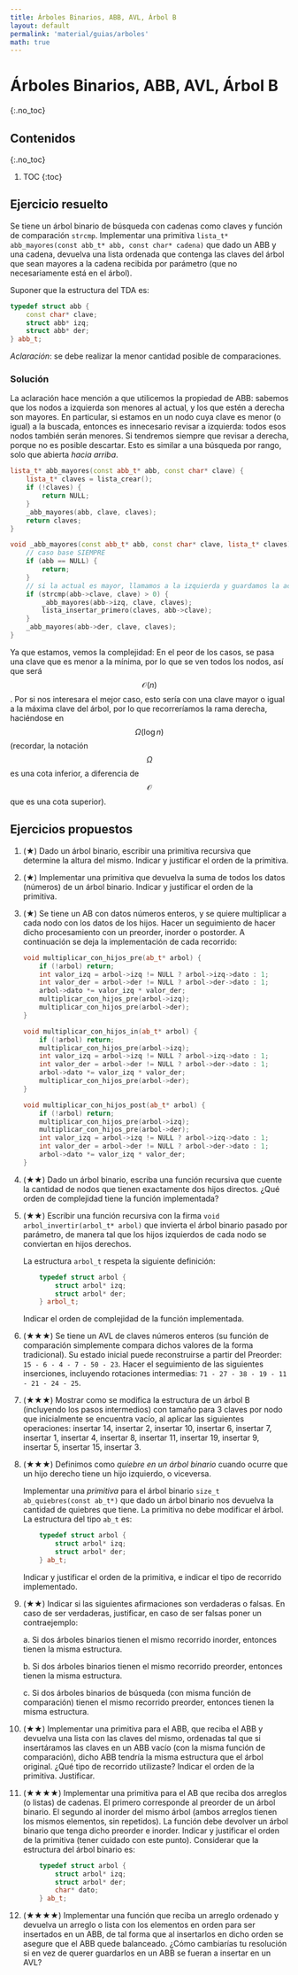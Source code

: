 ```yaml
---
title: Árboles Binarios, ABB, AVL, Árbol B
layout: default
permalink: 'material/guias/arboles'
math: true
---
```


# Árboles Binarios, ABB, AVL, Árbol B
{:.no_toc}

## Contenidos
{:.no_toc}

1. TOC
{:toc}

## Ejercicio resuelto

Se tiene un árbol binario de búsqueda con cadenas como claves y
función de comparación `strcmp`. Implementar una primitiva
`lista_t* abb_mayores(const abb_t* abb, const char* cadena)`
que dado un ABB y una cadena, devuelva una
lista ordenada que contenga las claves del árbol que sean mayores a la
cadena recibida por parámetro (que no necesariamente está en el árbol).

Suponer que la estructura del TDA es:

```cpp
typedef struct abb {
    const char* clave;
    struct abb* izq;
    struct abb* der;
} abb_t;
```

_Aclaración_: se debe realizar la menor cantidad posible de comparaciones.


### Solución

La aclaración hace mención a que utilicemos la propiedad de ABB: sabemos que los nodos
a izquierda son menores al actual, y los que estén a derecha son mayores. 
En particular, si estamos en un nodo cuya clave es menor (o igual) a la buscada, entonces es innecesario
revisar a izquierda: todos esos nodos también serán menores. Si tendremos siempre que revisar a derecha,
porque no es posible descartar. Esto es similar a una búsqueda por rango, solo que abierta _hacia arriba_.

```cpp
lista_t* abb_mayores(const abb_t* abb, const char* clave) {
    lista_t* claves = lista_crear();
    if (!claves) {
        return NULL;
    }
    _abb_mayores(abb, clave, claves);
    return claves;
}

void _abb_mayores(const abb_t* abb, const char* clave, lista_t* claves) {
    // caso base SIEMPRE
    if (abb == NULL) {
        return;
    }
    // si la actual es mayor, llamamos a la izquierda y guardamos la actual
    if (strcmp(abb->clave, clave) > 0) { 
        _abb_mayores(abb->izq, clave, claves);
        lista_insertar_primero(claves, abb->clave);
    }
    _abb_mayores(abb->der, clave, claves);
}
```

Ya que estamos, vemos la complejidad: En el peor de los casos, se pasa una clave que es menor a la mínima, por lo que se
ven todos los nodos, así que será $$\mathcal{O}(n)$$. Por si nos interesara el mejor caso, esto sería con una clave mayor
o igual a la máxima clave del árbol, por lo que recorreríamos la rama derecha, haciéndose en $$\Omega(\log n)$$ (recordar, la notación $$\Omega$$ es una cota inferior, a diferencia de $$\mathcal{O}$$ que es una cota superior).


## Ejercicios propuestos

1.  (★) Dado un árbol binario, escribir una primitiva recursiva que determine la altura del mismo. Indicar
    y justificar el orden de la primitiva.

1.  (★) Implementar una primitiva que devuelva la suma de todos los datos (números) de un árbol binario. 
    Indicar y justificar el orden de la primitiva.

1.  (★) Se tiene un AB con datos números enteros, y se quiere multiplicar a cada nodo con los datos de los hijos.
    Hacer un seguimiento de hacer dicho procesamiento con un preorder, inorder o postorder. A continuación se deja
    la implementación de cada recorrido:

    ```cpp
    void multiplicar_con_hijos_pre(ab_t* arbol) {
        if (!arbol) return;
        int valor_izq = arbol->izq != NULL ? arbol->izq->dato : 1;
        int valor_der = arbol->der != NULL ? arbol->der->dato : 1;
        arbol->dato *= valor_izq * valor_der;
        multiplicar_con_hijos_pre(arbol->izq);
        multiplicar_con_hijos_pre(arbol->der);
    }

    void multiplicar_con_hijos_in(ab_t* arbol) {
        if (!arbol) return;
        multiplicar_con_hijos_pre(arbol->izq);
        int valor_izq = arbol->izq != NULL ? arbol->izq->dato : 1;
        int valor_der = arbol->der != NULL ? arbol->der->dato : 1;
        arbol->dato *= valor_izq * valor_der;
        multiplicar_con_hijos_pre(arbol->der);
    }

    void multiplicar_con_hijos_post(ab_t* arbol) {
        if (!arbol) return;
        multiplicar_con_hijos_pre(arbol->izq);
        multiplicar_con_hijos_pre(arbol->der);
        int valor_izq = arbol->izq != NULL ? arbol->izq->dato : 1;
        int valor_der = arbol->der != NULL ? arbol->der->dato : 1;
        arbol->dato *= valor_izq * valor_der;
    }
    ```

1.  (★★) Dado un árbol binario, escriba una función recursiva que cuente la cantidad de nodos que 
    tienen exactamente dos hijos directos. ¿Qué orden de complejidad tiene la función implementada?

1.  (★★) Escribir una función recursiva con la firma `void arbol_invertir(arbol_t* arbol)` 
    que invierta el árbol binario pasado por parámetro, de manera tal que los hijos 
    izquierdos de cada nodo se conviertan en hijos derechos. 
    
    La estructura `arbol_t` respeta la siguiente definición:
    
    ```cpp
        typedef struct arbol {
            struct arbol* izq;
            struct arbol* der;
        } arbol_t;
    ```
    
    Indicar el orden de complejidad de la función implementada.

1.  (★★★) Se tiene un AVL de claves números enteros (su función de comparación simplemente compara 
    dichos valores de la forma tradicional). Su estado inicial puede reconstruirse a partir del 
    Preorder: `15 - 6 - 4 - 7 - 50 - 23`. Hacer el seguimiento de las siguientes inserciones, 
    incluyendo rotaciones intermedias: `71 - 27 - 38 - 19 - 11 - 21 - 24 - 25`.

1.  (★★★) Mostrar como se modifica la estructura de un árbol B (incluyendo los pasos intermedios) con tamaño 
    para 3 claves por nodo que inicialmente se encuentra vacío, al aplicar las siguientes operaciones: 
    insertar 14, insertar 2, insertar 10, insertar 6, insertar 7, insertar 1, insertar 4, insertar 8, 
    insertar 11, insertar 19, insertar 9, insertar 5, insertar 15, insertar 3.

1.  (★★★) Definimos como _quiebre en un árbol binario_ cuando ocurre que un
    hijo derecho tiene un hijo izquierdo, o viceversa.

    Implementar una _primitiva_ para el árbol binario `size_t ab_quiebres(const ab_t*)`
    que dado un árbol binario nos devuelva la cantidad de quiebres que
    tiene. La primitiva no debe modificar el árbol. La estructura del
    tipo `ab_t` es:

    ```cpp
        typedef struct arbol {
            struct arbol* izq;
            struct arbol* der;
        } ab_t;
    ```

    Indicar y justificar el orden de la primitiva, e indicar el tipo de
    recorrido implementado.

1.  (★★) Indicar si las siguientes afirmaciones son verdaderas o falsas. En caso de ser verdaderas, 
    justificar, en caso de ser falsas poner un contraejemplo: 

    a. Si dos árboles binarios tienen el mismo recorrido inorder, entonces tienen la misma 
    estructura.

    b. Si dos árboles binarios tienen el mismo recorrido preorder, entonces tienen la misma 
    estructura.

    c. Si dos árboles binarios de búsqueda (con misma función de comparación) tienen el mismo
    recorrido preorder, entonces tienen la misma estructura. 

1.  (★★) Implementar una primitiva para el ABB, que reciba el ABB y devuelva una lista con las claves 
    del mismo, ordenadas tal que si insertáramos las claves en un ABB vacío (con la misma función 
    de comparación), dicho ABB tendría la misma estructura que el árbol original. ¿Qué tipo de 
    recorrido utilizaste? Indicar el orden de la primitiva. Justificar.

1.  (★★★★) Implementar una primitiva para el AB que reciba dos arreglos (o listas) de cadenas. El primero 
    corresponde al preorder de un árbol binario. El segundo al inorder del mismo árbol (ambos arreglos 
    tienen los mismos elementos, sin repetidos). La función debe devolver un árbol binario que tenga dicho
    preorder e inorder. Indicar y justificar el orden de la primitiva (tener cuidado con este punto).
    Considerar que la estructura del árbol binario es:

    ```cpp
        typedef struct arbol {
            struct arbol* izq;
            struct arbol* der;
            char* dato;
        } ab_t;
    ```


1.  (★★★★) Implementar una función que reciba un arreglo ordenado y devuelva un arreglo o lista con
    los elementos en orden para ser insertados en un ABB, de tal forma que al insertarlos en
    dicho orden se asegure que el ABB quede balanceado. ¿Cómo cambiarías tu resolución si en 
    vez de querer guardarlos en un ABB se fueran a insertar en un AVL?

